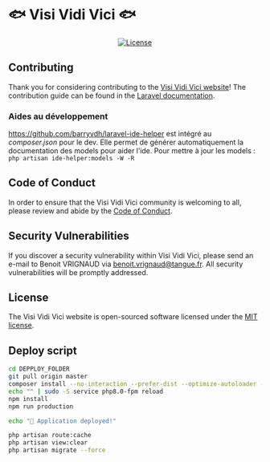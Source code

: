 # 🐟 Visi Vidi Vici 🐟

<p align="center">
<a href="https://packagist.org/packages/laravel/framework"><img src="https://img.shields.io/packagist/l/laravel/framework" alt="License"></a>
</p>

## Contributing

Thank you for considering contributing to the [Visi Vidi Vici website](https://visi-vidi-vici.tangue.fr)! The contribution guide can be found in the [Laravel documentation](https://laravel.com/docs/contributions).

### Aides au développement
https://github.com/barryvdh/laravel-ide-helper est intégré au _composer.json_ pour le dev.
Elle permet de générer automatiquement la documentation des models pour aider l’ide.
Pour mettre à jour les models : `php artisan ide-helper:models -W -R`


## Code of Conduct

In order to ensure that the Visi Vidi Vici community is welcoming to all, please review and abide by the [Code of Conduct](https://laravel.com/docs/contributions#code-of-conduct).

## Security Vulnerabilities

If you discover a security vulnerability within Visi Vidi Vici, please send an e-mail to Benoit VRIGNAUD via [benoit.vrignaud@tangue.fr](mailto:benoit.vrignaud@tangue.fr).
All security vulnerabilities will be promptly addressed.

## License

The Visi Vidi Vici website is open-sourced software licensed under the [MIT license](https://opensource.org/licenses/MIT).

## Deploy script
```bash
cd DEPPLOY_FOLDER
git pull origin master
composer install --no-interaction --prefer-dist --optimize-autoloader --no-dev
echo "" | sudo -S service php8.0-fpm reload
npm install
npm run production

echo "🚀 Application deployed!"

php artisan route:cache
php artisan view:clear
php artisan migrate --force
```
